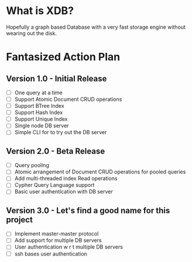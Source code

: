 # What is XDB?

Hopefully a graph based Database with a very fast storage engine without wearing out the disk.

# Fantasized Action Plan

## Version 1.0 - Initial Release

- [ ] One query at a time
- [ ] Support Atomic Document CRUD operations
- [ ] Support BTree Index
- [ ] Support Hash Index
- [ ] Support Unique Index
- [ ] Single node DB server
- [ ] Simple CLI for to try out the DB server

## Version 2.0 - Beta Release

- [ ] Query pooling
- [ ] Atomic arrangement of Document CRUD operations for pooled queries
- [ ] Add multi-threaded index Read operations
- [ ] Cypher Query Language support
- [ ] Basic user authentication with DB server

## Version 3.0 - Let's find a good name for this project

- [ ] Implement master-master protocol
- [ ] Add support for multiple DB servers
- [ ] User authentication w r t multiple DB servers
- [ ] ssh bases user authentication
